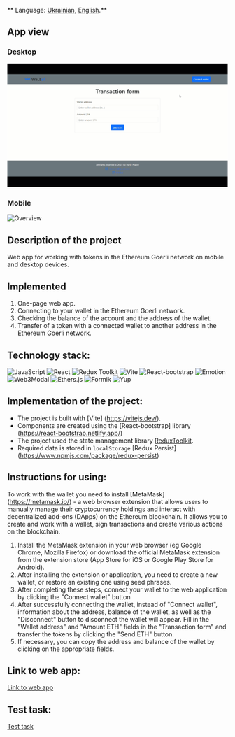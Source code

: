 ** Language: [Ukrainian](README.md), [English](README.en.md).**

## App view

### Desktop
![Overview](./assets/desktop_overview.gif)

### Mobile
![Overview](./assets/mobile_overview.gif)

## Description of the project

Web app for working with tokens in the Ethereum Goerli network on mobile and desktop devices.

## Implemented

1. One-page web app.
2. Connecting to your wallet in the Ethereum Goerli network.
3. Checking the balance of the account and the address of the wallet.
4. Transfer of a token with a connected wallet to another address in the Ethereum Goerli network.

## Technology stack:

![JavaScript](https://img.shields.io/badge/JavaScript-323330?style=for-the-badge&logo=javascript&logoColor=F7DF1E)
![React](https://img.shields.io/badge/React-20232A?style=for-the-badge&logo=react&logoColor=61DAFB)
![Redux Toolkit](https://img.shields.io/badge/redux-36084F?style=for-the-badge&logo=Redux&logoColor=A50EF7)
![Vite](https://img.shields.io/badge/Vite-000000?style=for-the-badge&logo=vite)
![React-bootstrap](https://img.shields.io/badge/Reactbootstrap-35FFF8?style=for-the-badge)
![Emotion](https://img.shields.io/badge/emotion-ED0B2F?style=for-the-badge)
![Web3Modal](https://img.shields.io/badge/Web3Modal-20232A?style=for-the-badge)
![Ethers.js](https://img.shields.io/badge/ethers.js-F4350C?style=for-the-badge)
![Formik](https://img.shields.io/badge/Formik-090000?style=for-the-badge)
![Yup](https://img.shields.io/badge/Yup-0BEDD7?style=for-the-badge)


## Implementation of the project:

- The project is built with [Vite] (https://vitejs.dev/).
- Components are created using the [React-bootstrap] library (https://react-bootstrap.netlify.app/)
- The project used the state management library [ReduxToolkit](https://redux-toolkit.js.org/).
- Required data is stored in `localStorage` [Redux Persist] (https://www.npmjs.com/package/redux-persist)

## Instructions for using:

To work with the wallet you need to install [MetaMask] (https://metamask.io/) - a web browser extension that allows users to manually manage their cryptocurrency holdings and interact with decentralized add-ons (DApps) on the Ethereum blockchain. It allows you to create and work with a wallet, sign transactions and create various actions on the blockchain.

1. Install the MetaMask extension in your web browser (eg Google Chrome, Mozilla Firefox) or download the official MetaMask extension from the extension store (App Store for iOS or Google Play Store for Android).
2. After installing the extension or application, you need to create a new wallet, or restore an existing one using seed phrases.
3. After completing these steps, connect your wallet to the web application by clicking the "Connect wallet" button
4. After successfully connecting the wallet, instead of "Connect wallet", information about the address, balance of the wallet, as well as the "Disconnect" button to disconnect the wallet will appear. Fill in the "Wallet address" and "Amount ETH" fields in the "Transaction form" and transfer the tokens by clicking the "Send ETH" button.
5. If necessary, you can copy the address and balance of the wallet by clicking on the appropriate fields.

## Link to web app:
[Link to web app](https://my-wallet-app-black.vercel.app/)

## Test task:
[Test task](https://docs.google.com/document/d/19J4foINdh6IiC766zgXiU9EAIxNMc75fqWbqEcP_4Ms/edit?usp=sharing)